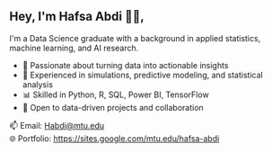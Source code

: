 ## Hey, I'm Hafsa Abdi 👋🏾, 


I'm a Data Science graduate with a background in applied statistics, machine learning, and AI research.

- 🧠 Passionate about turning data into actionable insights  
- 🧪 Experienced in simulations, predictive modeling, and statistical analysis  
- 📊 Skilled in Python, R, SQL, Power BI, TensorFlow  
- 🤝 Open to data-driven projects and collaboration

📫 Email: Habdi@mtu.edu  
🌐 Portfolio: https://sites.google.com/mtu.edu/hafsa-abdi

